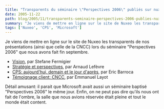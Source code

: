 ```yaml
---
title: "Transparents du séminaire \"Perspectives 2006\" publiés sur nuxeo.com"
date: 2005-11-22
path: blog/2005/11/transparents-seminaire-perspectives-2006-publies-nuxeo-com
summary: "Je viens de mettre en ligne sur le site de Nuxeo les transparents de nos pr&#233;sentations (ainsi que celle de la CNCC) lors du s&#233;minaire \"Perspectives 2006\" que nous avons fait fin septembre."
tags: ['Nuxeo', 'CPS', 'Microsoft']
---
```


Je viens de mettre en ligne sur le site de Nuxeo les transparents de nos pr&#233;sentations (ainsi que celle de la CNCC) lors du s&#233;minaire "Perspectives 2006" que nous avons fait fin septembre.

<ul><li><a href="http://www.nuxeo.com/publications/slides/perspectives-2006-vision">Vision</a>, par Stefane Fermigier</li>
<li><a href="http://www.nuxeo.com/publications/slides/perspectives-2006">Strat&#233;gie et perspectives</a>, par Arnaud Lef&#232;vre</li>
<li><a href="http://www.nuxeo.com/publications/slides/perspectives-2006-cps">CPS: aujourd'hui, demain et le jour d'apr&#232;s</a>, par Eric Barroca</li>
<li><a href="http://www.nuxeo.com/publications/slides/perspectives-7856">T&#233;moignage client: CNCC</a>, par Emmanuel Layot</li>
</ul>

D&#233;tail amusant: il parait que Microsoft avait aussi un s&#233;minaire baptis&#233; "Perspectives 2006" le m&#234;me jour. Enfin, on ne peut pas dire qu'ils nous ont fait de l'ombre, la salle que nous avions r&#233;serv&#233;e &#233;tait pleine et tout le monde &#233;tait content.

